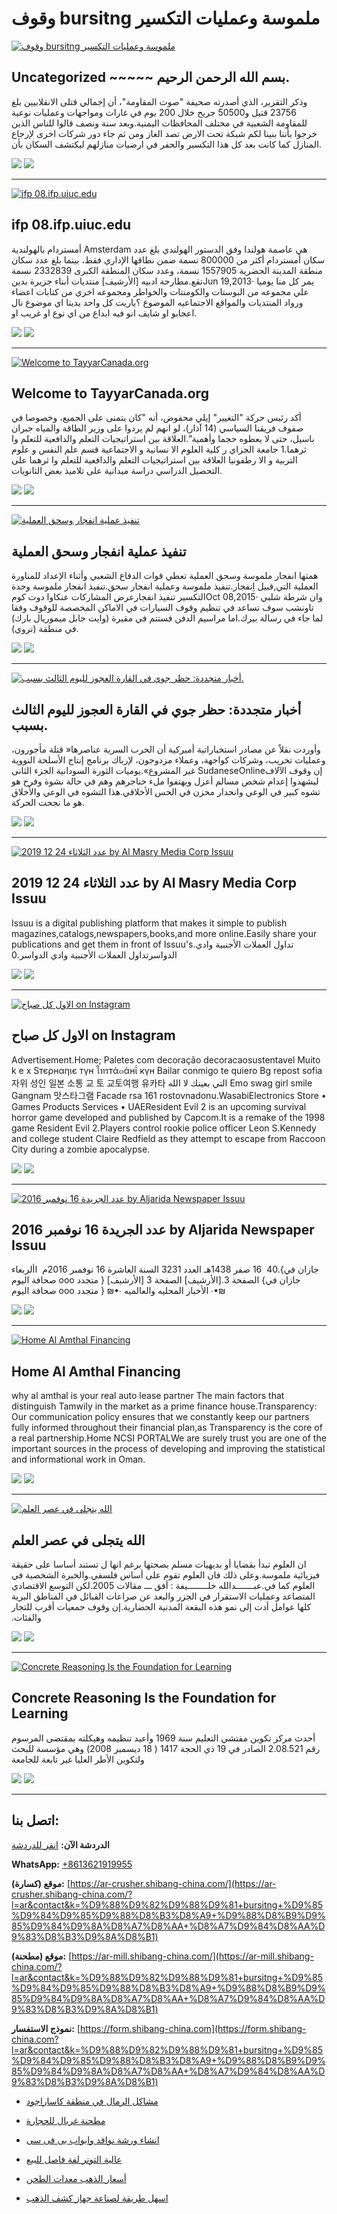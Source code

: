 # وقوف bursitng ملموسة وعمليات التكسير

<a href="https://swt.shibang-china.com/?l=ar&img&k=%D9%88%D9%82%D9%88%D9%81+bursitng+%D9%85%D9%84%D9%85%D9%88%D8%B3%D8%A9+%D9%88%D8%B9%D9%85%D9%84%D9%8A%D8%A7%D8%AA+%D8%A7%D9%84%D8%AA%D9%83%D8%B3%D9%8A%D8%B1" target="_blank">![وقوف bursitng ملموسة وعمليات التكسير](http://static.shibang-china.com/all-800x300/1133.jpg)</a>

## Uncategorized ~~~~~ بسم الله الرحمن الرحيم.
وذكر التقرير، الذي أصدرته صحيفة "صوت المقاومة"، أن إجمالي قتلى الانقلابيين بلغ 23756 قتيل و50500 جريح خلال 200 يوم في غارات ومواجهات وعمليات نوعية للمقاومة الشعبية في مختلف المحافظات اليمنية.وبعد سنة ونصف قالوا للناس الذين خرجوا بأننا بنينا لكم شبكة تحت الارض تصد الغاز ومن ثم جاء دور شركات اخرى لإرجاع المنازل كما كانت بعد كل هذا التكسير والحفر في ارضيات منازلهم ليكتشف السكان بأن.


<a href="https://whatsapp.shibangsoft.com/WhatsApp.php" target="_blank" title="WhatsApp">![](http://static.shibang-china.com/icon/whatsapp.png)</a> <a href="https://swt.shibang-china.com/?l=ar&icon&k=%D9%88%D9%82%D9%88%D9%81+bursitng+%D9%85%D9%84%D9%85%D9%88%D8%B3%D8%A9+%D9%88%D8%B9%D9%85%D9%84%D9%8A%D8%A7%D8%AA+%D8%A7%D9%84%D8%AA%D9%83%D8%B3%D9%8A%D8%B1" target="_blank">![](http://static.shibang-china.com/icon/chat-ar.png)</a>

---

<a href="https://swt.shibang-china.com/?l=ar&img&k=%D9%88%D9%82%D9%88%D9%81+bursitng+%D9%85%D9%84%D9%85%D9%88%D8%B3%D8%A9+%D9%88%D8%B9%D9%85%D9%84%D9%8A%D8%A7%D8%AA+%D8%A7%D9%84%D8%AA%D9%83%D8%B3%D9%8A%D8%B1" target="_blank">![ifp 08.ifp.uiuc.edu](http://static.shibang-china.com/all-800x300/912.jpg)</a>

## ifp 08.ifp.uiuc.edu
أمستردام بالهولندية Amsterdam هي عاصمة هولندا وفق الدستور الهولندي بلغ عدد سكان أمستردام أكثر من 800000 نسمة ضمن نطاقها الإداري فقط، بينما بلغ عدد سكان منطقة المدينة الحضرية 1557905 نسمة، وعدد سكان المنطقة الكبرى 2332839 نسمة تقع.مطارحة ادبيه [الأرشيف] منتديات أبناء جزيرة بدينJun 19,2013· يمر كل منا يوميا علي مجموعه من البوستات والكومنتات والخواطر ومجموعه اخري من كتابات اعضاء ورواد المنتديات والمواقع الاجتماعيه الموضوع ؟ياريت كل واحد يدينا اي موضوع نال اعجابو او شايف انو فيه ابداع من اي نوع او غريب او.


<a href="https://whatsapp.shibangsoft.com/WhatsApp.php" target="_blank" title="WhatsApp">![](http://static.shibang-china.com/icon/whatsapp.png)</a> <a href="https://swt.shibang-china.com/?l=ar&icon&k=%D9%88%D9%82%D9%88%D9%81+bursitng+%D9%85%D9%84%D9%85%D9%88%D8%B3%D8%A9+%D9%88%D8%B9%D9%85%D9%84%D9%8A%D8%A7%D8%AA+%D8%A7%D9%84%D8%AA%D9%83%D8%B3%D9%8A%D8%B1" target="_blank">![](http://static.shibang-china.com/icon/chat-ar.png)</a>

---

<a href="https://swt.shibang-china.com/?l=ar&img&k=%D9%88%D9%82%D9%88%D9%81+bursitng+%D9%85%D9%84%D9%85%D9%88%D8%B3%D8%A9+%D9%88%D8%B9%D9%85%D9%84%D9%8A%D8%A7%D8%AA+%D8%A7%D9%84%D8%AA%D9%83%D8%B3%D9%8A%D8%B1" target="_blank">![Welcome to TayyarCanada.org](http://static.shibang-china.com/all-800x300/966.jpg)</a>

## Welcome to TayyarCanada.org
أكد رئيس حركة "التغيير" إيلي محفوض، أنه "كان يتمنى على الجميع، وخصوصا في صفوف فريقنا السياسي (14 آذار)، لو انهم لم يردوا على وزير الطاقة والمياه جبران باسيل، حتى لا يعطوه حجما وأهمية".العلاقة بين استراتيجيات التعلم والدافعية للتعلم وا ثرهما.1 جامعة الجزاي ر كلیة العلوم الا نسانیة و الاجتماعیة قسم علم النفس و علوم التربیة و الا رطفونیا العلاقة بين استراتيجيات التعلم والدافعية للتعلم وا ثرهما على التحصيل الدراسي دراسة میدانیة على تلامیذ بعض الثانویات.


<a href="https://whatsapp.shibangsoft.com/WhatsApp.php" target="_blank" title="WhatsApp">![](http://static.shibang-china.com/icon/whatsapp.png)</a> <a href="https://swt.shibang-china.com/?l=ar&icon&k=%D9%88%D9%82%D9%88%D9%81+bursitng+%D9%85%D9%84%D9%85%D9%88%D8%B3%D8%A9+%D9%88%D8%B9%D9%85%D9%84%D9%8A%D8%A7%D8%AA+%D8%A7%D9%84%D8%AA%D9%83%D8%B3%D9%8A%D8%B1" target="_blank">![](http://static.shibang-china.com/icon/chat-ar.png)</a>

---

<a href="https://swt.shibang-china.com/?l=ar&img&k=%D9%88%D9%82%D9%88%D9%81+bursitng+%D9%85%D9%84%D9%85%D9%88%D8%B3%D8%A9+%D9%88%D8%B9%D9%85%D9%84%D9%8A%D8%A7%D8%AA+%D8%A7%D9%84%D8%AA%D9%83%D8%B3%D9%8A%D8%B1" target="_blank">![تنفيذ عملية انفجار وسحق العملية](http://static.shibang-china.com/all-800x300/896.jpg)</a>

## تنفيذ عملية انفجار وسحق العملية
همتها انفجار ملموسة وسحق العملية تعطي قوات الدفاع الشعبي وأثناء الإعداد للمناورة العملية التي,قبيل اِنفجار.تنفيذ ملموسة وعملية انفجار سحق.تنفيذ انفجار ملموسة وحدة التكسير تنفيذ انفجارعرض المشاركات عنكاوا دوت كومOct 08,2015· وان شرطة شلبي تاونشب سوف تساعد في تنظيم وقوف السيارات في الاماكن المخصصة للوقوف وفقا لما جاء في رسالة بيرك.اما مراسيم الدفن فستتم في مقبرة (وايت جابل ميموريال بارك) في منطقة (تروي).


<a href="https://whatsapp.shibangsoft.com/WhatsApp.php" target="_blank" title="WhatsApp">![](http://static.shibang-china.com/icon/whatsapp.png)</a> <a href="https://swt.shibang-china.com/?l=ar&icon&k=%D9%88%D9%82%D9%88%D9%81+bursitng+%D9%85%D9%84%D9%85%D9%88%D8%B3%D8%A9+%D9%88%D8%B9%D9%85%D9%84%D9%8A%D8%A7%D8%AA+%D8%A7%D9%84%D8%AA%D9%83%D8%B3%D9%8A%D8%B1" target="_blank">![](http://static.shibang-china.com/icon/chat-ar.png)</a>

---

<a href="https://swt.shibang-china.com/?l=ar&img&k=%D9%88%D9%82%D9%88%D9%81+bursitng+%D9%85%D9%84%D9%85%D9%88%D8%B3%D8%A9+%D9%88%D8%B9%D9%85%D9%84%D9%8A%D8%A7%D8%AA+%D8%A7%D9%84%D8%AA%D9%83%D8%B3%D9%8A%D8%B1" target="_blank">![أخبار متجددة: حظر جوي في القارة العجوز لليوم الثالث بسبب.](http://static.shibang-china.com/all-800x300/1008.jpg)</a>

## أخبار متجددة: حظر جوي في القارة العجوز لليوم الثالث بسبب.
وأوردت نقلاً عن مصادر استخباراتية أميركية أن الحرب السرية عناصرها« قتلة مأجورون، وعمليات تخريب، وشركات كواجهة، وعملاء مزدوجون، لإرباك برنامج إنتاج الأسلحة النووية غير المشروع».يوميات الثورة السودانية الجزء الثانى SudaneseOnlineإن وقوف الآلاف ليشهدوا إعدام شخص مسالم أعزل ويهتفوا ملء حناجرهم وهم في حالة نشوة وفرح هو تشوه كبير في الوعي وانحدار محزن في الحس الأخلاقي.هذا التشوه في الوعي والأخلاق هو ما نجحت الحركة.


<a href="https://whatsapp.shibangsoft.com/WhatsApp.php" target="_blank" title="WhatsApp">![](http://static.shibang-china.com/icon/whatsapp.png)</a> <a href="https://swt.shibang-china.com/?l=ar&icon&k=%D9%88%D9%82%D9%88%D9%81+bursitng+%D9%85%D9%84%D9%85%D9%88%D8%B3%D8%A9+%D9%88%D8%B9%D9%85%D9%84%D9%8A%D8%A7%D8%AA+%D8%A7%D9%84%D8%AA%D9%83%D8%B3%D9%8A%D8%B1" target="_blank">![](http://static.shibang-china.com/icon/chat-ar.png)</a>

---

<a href="https://swt.shibang-china.com/?l=ar&img&k=%D9%88%D9%82%D9%88%D9%81+bursitng+%D9%85%D9%84%D9%85%D9%88%D8%B3%D8%A9+%D9%88%D8%B9%D9%85%D9%84%D9%8A%D8%A7%D8%AA+%D8%A7%D9%84%D8%AA%D9%83%D8%B3%D9%8A%D8%B1" target="_blank">![عدد الثلاثاء 24 12 2019 by Al Masry Media Corp Issuu](http://static.shibang-china.com/all-800x300/1259.jpg)</a>

## عدد الثلاثاء 24 12 2019 by Al Masry Media Corp Issuu
Issuu is a digital publishing platform that makes it simple to publish magazines,catalogs,newspapers,books,and more online.Easily share your publications and get them in front of Issuu's.تداول العملات الأجنبية وادي الدواسرتداول العملات الأجنبية وادي الدواسر.0


<a href="https://whatsapp.shibangsoft.com/WhatsApp.php" target="_blank" title="WhatsApp">![](http://static.shibang-china.com/icon/whatsapp.png)</a> <a href="https://swt.shibang-china.com/?l=ar&icon&k=%D9%88%D9%82%D9%88%D9%81+bursitng+%D9%85%D9%84%D9%85%D9%88%D8%B3%D8%A9+%D9%88%D8%B9%D9%85%D9%84%D9%8A%D8%A7%D8%AA+%D8%A7%D9%84%D8%AA%D9%83%D8%B3%D9%8A%D8%B1" target="_blank">![](http://static.shibang-china.com/icon/chat-ar.png)</a>

---

<a href="https://swt.shibang-china.com/?l=ar&img&k=%D9%88%D9%82%D9%88%D9%81+bursitng+%D9%85%D9%84%D9%85%D9%88%D8%B3%D8%A9+%D9%88%D8%B9%D9%85%D9%84%D9%8A%D8%A7%D8%AA+%D8%A7%D9%84%D8%AA%D9%83%D8%B3%D9%8A%D8%B1" target="_blank">![الاول كل صباح on Instagram](http://static.shibang-china.com/all-800x300/861.jpg)</a>

## الاول كل صباح on Instagram
Advertisement.Home; Paletes com decoração decoracaosustentavel Muito k e x Ѕтєρнαηιє түн ไทรтά๓άнΐ күн Bailar conmigo te quiero Bg repost sofia 자위 성인 일본 소통 교 토 교토여행 유카타 التي بعينك لا الله Emo swag girl smile Gangnam 맛스타그램 Facade rsa 161 rostovnadonu.WasabiElectronics Store • Games Products Services • UAEResident Evil 2 is an upcoming survival horror game developed and published by Capcom.It is a remake of the 1998 game Resident Evil 2.Players control rookie police officer Leon S.Kennedy and college student Claire Redfield as they attempt to escape from Raccoon City during a zombie apocalypse.


<a href="https://whatsapp.shibangsoft.com/WhatsApp.php" target="_blank" title="WhatsApp">![](http://static.shibang-china.com/icon/whatsapp.png)</a> <a href="https://swt.shibang-china.com/?l=ar&icon&k=%D9%88%D9%82%D9%88%D9%81+bursitng+%D9%85%D9%84%D9%85%D9%88%D8%B3%D8%A9+%D9%88%D8%B9%D9%85%D9%84%D9%8A%D8%A7%D8%AA+%D8%A7%D9%84%D8%AA%D9%83%D8%B3%D9%8A%D8%B1" target="_blank">![](http://static.shibang-china.com/icon/chat-ar.png)</a>

---

<a href="https://swt.shibang-china.com/?l=ar&img&k=%D9%88%D9%82%D9%88%D9%81+bursitng+%D9%85%D9%84%D9%85%D9%88%D8%B3%D8%A9+%D9%88%D8%B9%D9%85%D9%84%D9%8A%D8%A7%D8%AA+%D8%A7%D9%84%D8%AA%D9%83%D8%B3%D9%8A%D8%B1" target="_blank">![عدد الجريدة 16 نوفمبر 2016 by Aljarida Newspaper Issuu](http://static.shibang-china.com/all-800x300/209.jpg)</a>

## عدد الجريدة 16 نوفمبر 2016 by Aljarida Newspaper Issuu
‫األربعاء‬ ‫‪‬‬ ‫‪ 16‬نوفمبر ‪2016‬م‬ ‫‪ 16‬صفر ‪1438‬هـ‬ ‫العدد ‪ 3231‬السنة العاشرة‬ ‫‪ 40.{جازان في صحافة اليوم ooo متجدد } [الأرشيف] الصفحة 3.[الأرشيف] الصفحة 3 {جازان في صحافة اليوم ooo متجدد } ₪•∙ الأخبار المحليه والعالميه ∙•₪


<a href="https://whatsapp.shibangsoft.com/WhatsApp.php" target="_blank" title="WhatsApp">![](http://static.shibang-china.com/icon/whatsapp.png)</a> <a href="https://swt.shibang-china.com/?l=ar&icon&k=%D9%88%D9%82%D9%88%D9%81+bursitng+%D9%85%D9%84%D9%85%D9%88%D8%B3%D8%A9+%D9%88%D8%B9%D9%85%D9%84%D9%8A%D8%A7%D8%AA+%D8%A7%D9%84%D8%AA%D9%83%D8%B3%D9%8A%D8%B1" target="_blank">![](http://static.shibang-china.com/icon/chat-ar.png)</a>

---

<a href="https://swt.shibang-china.com/?l=ar&img&k=%D9%88%D9%82%D9%88%D9%81+bursitng+%D9%85%D9%84%D9%85%D9%88%D8%B3%D8%A9+%D9%88%D8%B9%D9%85%D9%84%D9%8A%D8%A7%D8%AA+%D8%A7%D9%84%D8%AA%D9%83%D8%B3%D9%8A%D8%B1" target="_blank">![Home Al Amthal Financing](http://static.shibang-china.com/all-800x300/308.jpg)</a>

## Home Al Amthal Financing
why al amthal is your real auto lease partner The main factors that distinguish Tamwily in the market as a prime finance house.Transparency: Our communication policy ensures that we constantly keep our partners fully informed throughout their financial plan,as Transparency is the core of a real partnership.Home NCSI PORTALWe are surely trust you are one of the important sources in the process of developing and improving the statistical and informational work in Oman.


<a href="https://whatsapp.shibangsoft.com/WhatsApp.php" target="_blank" title="WhatsApp">![](http://static.shibang-china.com/icon/whatsapp.png)</a> <a href="https://swt.shibang-china.com/?l=ar&icon&k=%D9%88%D9%82%D9%88%D9%81+bursitng+%D9%85%D9%84%D9%85%D9%88%D8%B3%D8%A9+%D9%88%D8%B9%D9%85%D9%84%D9%8A%D8%A7%D8%AA+%D8%A7%D9%84%D8%AA%D9%83%D8%B3%D9%8A%D8%B1" target="_blank">![](http://static.shibang-china.com/icon/chat-ar.png)</a>

---

<a href="https://swt.shibang-china.com/?l=ar&img&k=%D9%88%D9%82%D9%88%D9%81+bursitng+%D9%85%D9%84%D9%85%D9%88%D8%B3%D8%A9+%D9%88%D8%B9%D9%85%D9%84%D9%8A%D8%A7%D8%AA+%D8%A7%D9%84%D8%AA%D9%83%D8%B3%D9%8A%D8%B1" target="_blank">![الله يتجلى في عصر العلم](http://static.shibang-china.com/all-800x300/1243.jpg)</a>

## الله يتجلى في عصر العلم
‫ان العلوم تبدأ بقضايا أو بديهيات مسلم بصحتها برغم انها ل تستند أساسا‬ ‫على حقيقة فيزيائية ملموسة‪.‬وعلى ذلك فان العلوم تقوم على أساس‬ ‫فلسفي‪.‬والخبرة الشخصية في العلوم كما في.عبـــــــدالله خلــــــــيفة : أفق ـــ مقالات 2005.لكن التوسع الاقتصادي المتصاعد وعمليات الاستقرار في الجزر والبعد عن صراعات القبائل في المناطق البرية كلها عوامل أدت إلى نمو هذه البقعة المدنية الحضارية.إن وقوف جمعيات أقرب للتجار والفئات.


<a href="https://whatsapp.shibangsoft.com/WhatsApp.php" target="_blank" title="WhatsApp">![](http://static.shibang-china.com/icon/whatsapp.png)</a> <a href="https://swt.shibang-china.com/?l=ar&icon&k=%D9%88%D9%82%D9%88%D9%81+bursitng+%D9%85%D9%84%D9%85%D9%88%D8%B3%D8%A9+%D9%88%D8%B9%D9%85%D9%84%D9%8A%D8%A7%D8%AA+%D8%A7%D9%84%D8%AA%D9%83%D8%B3%D9%8A%D8%B1" target="_blank">![](http://static.shibang-china.com/icon/chat-ar.png)</a>

---

<a href="https://swt.shibang-china.com/?l=ar&img&k=%D9%88%D9%82%D9%88%D9%81+bursitng+%D9%85%D9%84%D9%85%D9%88%D8%B3%D8%A9+%D9%88%D8%B9%D9%85%D9%84%D9%8A%D8%A7%D8%AA+%D8%A7%D9%84%D8%AA%D9%83%D8%B3%D9%8A%D8%B1" target="_blank">![Concrete Reasoning Is the Foundation for Learning](http://static.shibang-china.com/all-800x300/158.jpg)</a>

## Concrete Reasoning Is the Foundation for Learning
أحدث مركز تكوين مفتشي التعليم سنة 1969 وأعيد تنظيمه وهيكلته بمقتضى المرسوم رقم 2.08.521 الصادر في 19 ذي الحجة 1417 ( 18 ديسمبر 2008) وهي مؤسسة للبحث ولتكوين الأطر العليا غير تابعة للجامعة

<a href="https://whatsapp.shibangsoft.com/WhatsApp.php" target="_blank" title="WhatsApp">![](http://static.shibang-china.com/icon/whatsapp.png)</a> <a href="https://swt.shibang-china.com/?l=ar&icon&k=%D9%88%D9%82%D9%88%D9%81+bursitng+%D9%85%D9%84%D9%85%D9%88%D8%B3%D8%A9+%D9%88%D8%B9%D9%85%D9%84%D9%8A%D8%A7%D8%AA+%D8%A7%D9%84%D8%AA%D9%83%D8%B3%D9%8A%D8%B1" target="_blank">![](http://static.shibang-china.com/icon/chat-ar.png)</a>

---
## اتصل بنا:

**الدردشة الآن:** [انقر للدردشة](https://swt.shibang-china.com?l=ar&contact&k=%D9%88%D9%82%D9%88%D9%81+bursitng+%D9%85%D9%84%D9%85%D9%88%D8%B3%D8%A9+%D9%88%D8%B9%D9%85%D9%84%D9%8A%D8%A7%D8%AA+%D8%A7%D9%84%D8%AA%D9%83%D8%B3%D9%8A%D8%B1)

**WhatsApp:**  [+8613621919955](https://whatsapp.shibangsoft.com/WhatsApp.php)

**موقع (كسارة):** [https://ar-crusher.shibang-china.com/](https://ar-crusher.shibang-china.com/?l=ar&contact&k=%D9%88%D9%82%D9%88%D9%81+bursitng+%D9%85%D9%84%D9%85%D9%88%D8%B3%D8%A9+%D9%88%D8%B9%D9%85%D9%84%D9%8A%D8%A7%D8%AA+%D8%A7%D9%84%D8%AA%D9%83%D8%B3%D9%8A%D8%B1)

**موقع (مطحنة):** [https://ar-mill.shibang-china.com/](https://ar-mill.shibang-china.com/?l=ar&contact&k=%D9%88%D9%82%D9%88%D9%81+bursitng+%D9%85%D9%84%D9%85%D9%88%D8%B3%D8%A9+%D9%88%D8%B9%D9%85%D9%84%D9%8A%D8%A7%D8%AA+%D8%A7%D9%84%D8%AA%D9%83%D8%B3%D9%8A%D8%B1)

**نموذج الاستفسار:** [https://form.shibang-china.com](https://form.shibang-china.com?l=ar&contact&k=%D9%88%D9%82%D9%88%D9%81+bursitng+%D9%85%D9%84%D9%85%D9%88%D8%B3%D8%A9+%D9%88%D8%B9%D9%85%D9%84%D9%8A%D8%A7%D8%AA+%D8%A7%D9%84%D8%AA%D9%83%D8%B3%D9%8A%D8%B1)

* [مشاكل الرمال في منطقة كاساراجود](../9/%D9%85%D8%B4%D8%A7%D9%83%D9%84%20%D8%A7%D9%84%D8%B1%D9%85%D8%A7%D9%84%20%D9%81%D9%8A%20%D9%85%D9%86%D8%B7%D9%82%D8%A9%20%D9%83%D8%A7%D8%B3%D8%A7%D8%B1%D8%A7%D8%AC%D9%88%D8%AF.md)

* [مطحنة غربال للحجارة](../6/%D9%85%D8%B7%D8%AD%D9%86%D8%A9%20%D8%BA%D8%B1%D8%A8%D8%A7%D9%84%20%D9%84%D9%84%D8%AD%D8%AC%D8%A7%D8%B1%D8%A9.md)

* [انشاء ورشة نوافد وابواب بى فى سى](../9/%D8%A7%D9%86%D8%B4%D8%A7%D8%A1%20%D9%88%D8%B1%D8%B4%D8%A9%20%D9%86%D9%88%D8%A7%D9%81%D8%AF%20%D9%88%D8%A7%D8%A8%D9%88%D8%A7%D8%A8%20%D8%A8%D9%89%20%D9%81%D9%89%20%D8%B3%D9%89.md)

* [عالية التوتر لفة فاصل للبيع](../9/%D8%B9%D8%A7%D9%84%D9%8A%D8%A9%20%D8%A7%D9%84%D8%AA%D9%88%D8%AA%D8%B1%20%D9%84%D9%81%D8%A9%20%D9%81%D8%A7%D8%B5%D9%84%20%D9%84%D9%84%D8%A8%D9%8A%D8%B9.md)

* [أسعار الذهب معدات الطحن](../6/%D8%A3%D8%B3%D8%B9%D8%A7%D8%B1%20%D8%A7%D9%84%D8%B0%D9%87%D8%A8%20%D9%85%D8%B9%D8%AF%D8%A7%D8%AA%20%D8%A7%D9%84%D8%B7%D8%AD%D9%86.md)

* [اسهل طريقة لصناعة جهاز كشف الذهب](../8/%D8%A7%D8%B3%D9%87%D9%84%20%D8%B7%D8%B1%D9%8A%D9%82%D8%A9%20%D9%84%D8%B5%D9%86%D8%A7%D8%B9%D8%A9%20%D8%AC%D9%87%D8%A7%D8%B2%20%D9%83%D8%B4%D9%81%20%D8%A7%D9%84%D8%B0%D9%87%D8%A8.md)